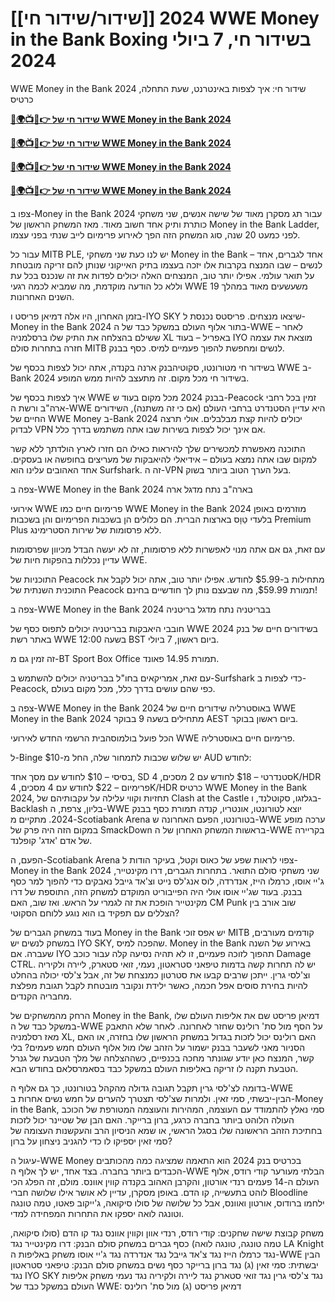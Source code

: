 #  [[שידור/שידור חי]] 2024 WWE Money in the Bank Boxing בשידור חי, 7 ביולי 2024

WWE Money in the Bank 2024 שידור חי: איך לצפות באינטרנט, שעת התחלה, כרטיס

**[🔴🌍📺📱👉 שידור חי של WWE Money in the Bank 2024](https://cutt.ly/PefZloit)**

**[🔴🌍📺📱👉 שידור חי של WWE Money in the Bank 2024](https://cutt.ly/PefZloit)**

**[🔴🌍📺📱👉 שידור חי של WWE Money in the Bank 2024](https://cutt.ly/PefZloit)**

**[🔴🌍📺📱👉 שידור חי של WWE Money in the Bank 2024](https://cutt.ly/PefZloit)**

צפו ב-Money in the Bank 2024 עבור תג מסקרן מאוד של שישה אנשים, שני משחקי כותרת ותיק אחד חשוב מאוד. מאז המשחק הראשון של Money in the Bank Ladder, לפני כמעט 20 שנה, סוג המשחק הזה הפך לאירוע פרימיום לייב שנתי בפני עצמו.

עבור כל MITB PLE, יש לנו כעת שני משחקי Money in the Bank – אחד לגברים, אחד לנשים – שבו המנצח בקרבות אלו יזכה בעצמו בתיק האייקוני שנותן להם זריקה מובטחת על תואר עולמי. אפילו יותר טוב, המנצחים האלה יכולים לפדות את זה שנכנס בכל עת וללא כל הודעה מוקדמת, מה שמביא לכמה רגעי WWE משעשעים מאוד במהלך 19 השנים האחרונות.

בזמן האחרון, היו אלה דמיאן פריסט ו-IYO SKY שיצאו מנצחים. פריסטס נכנסת ל-Money in the Bank 2024 בתור אלוף העולם במשקל כבד של ה-WWE – לאחר ששילם בהצלחה את התיק שלו ברסלמניה XL באפריל – בעוד IYO מוצאת את עצמה חזרה בתחרות סולם MITB לנשים ומחפשת להפוך פעמיים למיס. כסף בבנק.

בשידור חי מטורונטו, סקוטיהבנק ארנה בקנדה, אתה יכול לצפות בכסף של WWE ב-Bank 2024 בשידור חי מכל מקום. זה מתעצב להיות ממש המופע.


איך לצפות בכסף של WWE בבנק 2024 מכל מקום
בעוד ש-Peacock זמין בכל רחבי ארה"ב ורשת ה-WWE היא עדיין הסטנדרט ברחבי העולם (אם כי זה משתנה), השידורים החיים של WWE Money ב-Bank 2024 יכולים להיות קצת מבלבלים. אולי תרצה לבדוק VPN אם אינך יכול לצפות בשירות שבו אתה משתמש בדרך כלל.

התוכנה מאפשרת למכשירים שלך להיראות כאילו הם חזרו לארץ הולדתך ללא קשר למקום שבו אתה נמצא בעולם – אידיאלי להיאבקות של מעריצים בחופשה או בעסקים. אחד האהובים עלינו הוא Surfshark. זה ה-VPN בעל הערך הטוב ביותר בשוק.

צפה ב-WWE Money in the Bank 2024 בארה"ב
נתח מדגל ארה

אירועי WWE פרימיום חיים כמו WWE Money in the Bank 2024 מוזרמים באופן בלעדי טַוָס בארצות הברית. הם כלולים הן בשכבות הפרימיום והן בשכבות Premium Plus ללא פרסומות של שירות הסטרימינג.


עם זאת, גם אם אתה מנוי לאפשרות ללא פרסומות, זה לא יעשה הבדל מכיוון שפרסומות עדיין נכללות בהפקות חיות של WWE.

התוכניות של Peacock מתחילות ב-$5.99 לחודש. אפילו יותר טוב, אתה יכול לקבל את התוכנית השנתית של Peacock תמורת $59.99, מה שבעצם נותן לך חודשיים בחינם!

צפה ב-WWE Money in the Bank 2024 בבריטניה
נתח מדגל בריטניה

חובבי היאבקות בבריטניה יכולים לתפוס כסף של WWE בשידורים חיים של בנק 2024 באתר רשת WWE בשעה 12:00 BST ביום ראשון, 7 ביולי.

זה זמין גם מ-BT Sport Box Office תמורת 14.95 פאונד.

עם זאת, אמריקאים בחו"ל בבריטניה יכולים להשתמש ב-Surfshark כדי לצפות ב-Peacock, כפי שהם עושים בדרך כלל, מכל מקום בעולם.


צפה ב-WWE Money in the Bank 2024 באוסטרליה
שידורים חיים של WWE Money in the Bank 2024 מתחילים בשעה 9 בבוקר AEST ביום ראשון בבוקר.

הכל פועל בולמוסהבית הרשמי החדש לאירועי WWE פרימיום חיים באוסטרליה.

ל-Binge יש שלוש שכבות לתמחור שלה, החל מ-$10 AUD לחודש:

בסיסי – $10 לחודש עם מסך אחד, SD
סטנדרטי – $18 לחודש עם 2 מסכים, 4K/HDR
פרימיום – $22 לחודש עם 4 מסכים, 4K/HDR
כרטיס WWE Money in the Bank 2024, תחזיות וקווי עלילה
על עקבותיהם של Clash at the Castle בגלזגו, סקוטלנד, ו-Backlash בליון, צרפת, ה-WWE יוצא לטורונטו, אונטריו, קנדה תמורת כסף בבנק 2024. מתקיים מ-Scotiabank Arena בטורונטו, הפעם האחרונה ש-WWE ערכה מופע במקום הזה היה פרק של SmackDown בראשות המשחק האחרון של ה-WWE בקריירה של אדם 'אדג' קופלנד.

הפעם, ה-Scotiabank Arena צפוי לראות שפע של כאוס וקטל, בעיקר הודות ל-Money in the Bank 2024 שני משחקי סולם התואר. בתחרות הגברים, דרו מקינטייר, ג'יי אוסו, כרמלו הייז, אנדרדה, לוס אנג'לס נייט וצ'אד גייבל נאבקים כדי להפוך למר כסף בבנק. בעוד שג'יי אוסו אולי היה הפייבוריט המוקדם למשחק הזה, התוספת של דרו מקינטייר הופכת את זה לגמרי על הראש. ואז שוב, האם CM Punk שוב אורב בין הצללים עם תפקיד בו הוא נוגע ללוחם הסקוטי?


בעוד במשחק הגברים של Money in the Bank יש אפס זוכי MITB קודמים מעורבים, במשחק לנשים יש IYO SKY, שהפכה למיס. Money in the Bank באירוע של השנה שעברה. אם IYO תהפוך לזוכה פעמיים, זו לא תהיה נסיעה קלה עבור כוכב Damage CTRL. יש לה תחרות קשה בדמות טיפאני סטראטון, נעמי, זואי סטארק, ליירה ולקיריה וצ'לסי גרין. ייתכן שרבים קבעו את סטרטון כמנצחת של זה, אבל צ'לסי יכולה בהחלט להיות בחירת סוסים אפל חכמה, כאשר ילידת ונקובר מובטחת לקבל תגובת מפלצת מחבריה הקנדים.

הרחק מהמשחקים של Money in the Bank, דמיאן פריסט שם את אליפות העולם שלו במשקל כבד של ה-WWE על הסף מול סת' רולינס שחזר לאחרונה. לאחר שלא התאבק מאז רסלמניה XL, האם רולינס יכול לזכות בגדול במשחק הראשון שלו בחזרה, או האם הסניור מאני לשעבר בבנק ישמור על הזהב שלו מול אלוף העולם חמש פעמים? בלי קשר, המנצח כאן יודע שגונתר מחכה בכנפיים, כשההצלחה של מלך הטבעת של גנרל הטבעת תקנה לו זריקה באליפות העולם במשקל כבד בסאמרסלאם בחודש הבא.

בדומה לצ'לסי גרין תקבל תגובה גדולה מהקהל בטורונטו, כך גם אלוף ה-WWE הבין-יבשתי, סמי זאין. ולמרות שצ'לסי תצטרך להערים על חמש נשים אחרות ב-Money in the Bank, סמי נאלץ להתמודד עם העוצמה, המהירות והעוצמה המטורפת של הכוכב העולה הלוהט ביותר בחברה כרגע, ברון ברייקר. האם הבן של שטיינר יכול לזכות בחתיכת הזהב הראשונה שלו בסגל הראשי, או שמא הניסיון הרב והעקשנות העצומה של סמי זאין יספיקו לו כדי להגניב ניצחון על ברון?

עיגול ה-WWE Money בכרטיס בנק 2024 הוא התאמה שמציגה כמה מהכותבים הכבדים ביותר בחברה. בצד אחד, יש לך אלוף ה-WWE הבלתי מעורער קודי רודס, אלוף העולם ה-14 פעמים רנדי אורטון, והקרבן האהוב בקנדה קווין אוונס. מולם, זה הפלג הכי לוהט בתעשייה, קו הדם. באופן מסקרן, עדיין לא אושר אילו שלושה חברי Bloodline ילחמו ברודוס, אורטון ואוונס, אבל כל שלושה של סולו סיקואה, ג'ייקוב פאטו, טמה טונגה וטונגה לואה יספקו את התחרות המפחידה למדי.

משחק קבוצת שישה שחקנים: קודי רודס, רנדי אוון וקווין אוונס נגד קו הדם (סולו סיקואה, טמה טונגה, טונגה לואה)
כסף גברים במשחק סולם הבנק: דרו מקינטייר נגד LA Knight נגד כרמלו הייז נגד צ'אד גייבל נגד אנדרדה נגד ג'יי אוסו
משחק באליפות ה-WWE הבין יבשתית: סמי זאין (ג) נגד ברון ברייקר
כסף נשים במשחק סולם הבנק: טיפאני סטראטון נגד IYO SKY נגד צ'לסי גרין נגד זואי סטארק נגד ליירה ולקיריה נגד נעמי
משחק אליפות העולם במשקל כבד של WWE: דמיאן פריסט (ג) מול סת' רולינס
